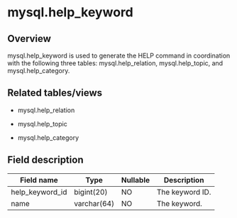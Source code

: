 mysql.help_keyword 
=======================================



**Overview** 
---------------------------------

mysql.help_keyword is used to generate the HELP command in coordination with the following three tables: mysql.help_relation, mysql.help_topic, and mysql.help_category.

**Related tables/views** 
---------------------------------------------

* mysql.help_relation

  

* mysql.help_topic

  

* mysql.help_category

  




**Field description** 
------------------------------------------



| **Field name**  |  **Type**   | **Nullable** | **Description** |
|-----------------|-------------|--------------|-----------------|
| help_keyword_id | bigint(20)  | NO           | The keyword ID. |
| name            | varchar(64) | NO           | The keyword.    |


